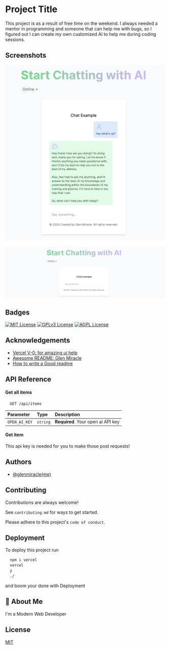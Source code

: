 
# Project Title

This project is as a result of free time on the weekend. I always needed a mentor in programming and someone that can help me with bugs, so I figured out I can create my own customized AI to help me during coding sessions.

## Screenshots

![App Screenshot](/public/ai2.png)
![App Screenshot](/public/ai.png)




## Badges


[![MIT License](https://img.shields.io/badge/License-MIT-green.svg)](https://choosealicense.com/licenses/mit/)
[![GPLv3 License](https://img.shields.io/badge/License-GPL%20v3-yellow.svg)](https://opensource.org/licenses/)
[![AGPL License](https://img.shields.io/badge/license-AGPL-blue.svg)](http://www.gnu.org/licenses/agpl-3.0)


## Acknowledgements

 - [Vercel V-0: for amazing ui help](https://awesomeopensource.com/project/elangosundar/awesome-README-templates)
 - [Awesome README: Glen Miracle](https://github.com/matiassingers/awesome-readme)
 - [How to write a Good readme](https://bulldogjob.com/news/449-how-to-write-a-good-readme-for-your-github-project)


## API Reference

#### Get all items

```http
  GET /api/items
```

| Parameter | Type     | Description                |
| :-------- | :------- | :------------------------- |
| `OPEN_AI_KEY` | `string` | **Required**. Your open ai API key |

#### Get item

This api key is needed for you to make those post requests!


## Authors

- [@glenmiracle(me)](https://www.github.com/glenmiracle18)


## Contributing

Contributions are always welcome!

See `contributing.md` for ways to get started.

Please adhere to this project's `code of conduct`.


## Deployment

To deploy this project run

```bash
  npm i vercel
  vercel
  y
  ./

```
and boom your done with Deployment


## 🚀 About Me
I'm a Modern Web Developer


## License

[MIT](https://choosealicense.com/licenses/mit/)
